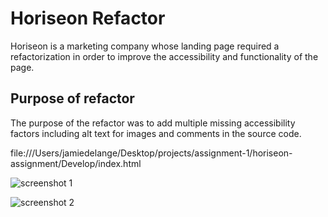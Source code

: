 # Horiseon Refactor

Horiseon is a marketing company whose landing page required a refactorization in order to improve the accessibility and functionality of the page.

## Purpose of refactor

The purpose of the refactor was to add multiple missing accessibility factors including alt text for images and comments in the source code.

file:///Users/jamiedelange/Desktop/projects/assignment-1/horiseon-assignment/Develop/index.html

![screenshot 1](https://dev-to-uploads.s3.amazonaws.com/i/d9lkud4bhf72khm1e0z5.png)

![screenshot 2](https://dev-to-uploads.s3.amazonaws.com/i/yicwkqwixetfkhtyxbeh.png)
